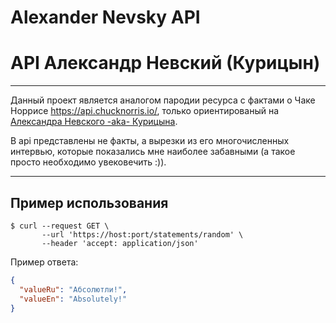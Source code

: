 # Alexander Nevsky API

# API Александр Невский (Курицын)

____
Данный проект является аналогом пародии ресурса с фактами о Чаке Норрисе https://api.chucknorris.io/,
только ориентированый на [Александра Невского -aka- Курицына](https://www.kinopoisk.ru/name/224576/).

В api представлены не факты, а вырезки из его многочисленных интервью, которые показались мне наиболее забавными
(а такое просто необходимо увековечить :)).

____

## Пример использования

```
$ curl --request GET \
       --url 'https://host:port/statements/random' \
       --header 'accept: application/json'
```

Пример ответа:

```json
{
  "valueRu": "Абсолютли!",
  "valueEn": "Absolutely!"
}
```